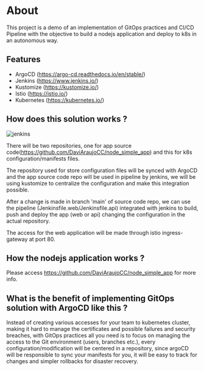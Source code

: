 # About

This project is a demo of an implementation of GitOps practices and CI/CD Pipeline with the objective to build a nodejs application and deploy to k8s in an autonomous way.

## Features

* ArgoCD (https://argo-cd.readthedocs.io/en/stable/)
* Jenkins (https://www.jenkins.io/)
* Kustomize (https://kustomize.io/)
* Istio (https://istio.io/)
* Kubernetes (https://kubernetes.io/)

## How does this solution works ?

![jenkins](https://user-images.githubusercontent.com/70732391/139169010-9afaa623-1956-4e4b-b4d0-61083f43bf54.jpg)


There will be two repositories, one for app source code(https://github.com/DaviAraujoCC/node_simple_app) and this for k8s configuration/manifests files.

The repository used for store configuration files will be synced with ArgoCD and the app source code repo will be used in pipeline by jenkins, we will be using kustomize to centralize the configuration and make this integration possible.

After a change is made in branch 'main' of source code repo, we can use the pipeline (Jenkinsfile.web/Jenkinsfile.api) integrated with jenkins to build, push and deploy the app (web or api) changing the configuration in the actual repository.

The access for the web application will be made through istio ingress-gateway at port 80. 

## How the nodejs application works ?

Please access https://github.com/DaviAraujoCC/node_simple_app for more info.

## What is the benefit of implementing GitOps solution with ArgoCD like this ?

Instead of creating various accesses for your team to kubernetes cluster, making it hard to manage the certificates and possible failures and security breaches, with GitOps practices all you need is to focus on managing the access to the Git environment (users, branches etc.), every configuration/modification will be centered in a repository, since argoCD will be responsible to sync your manifests for you, it will be easy to track for changes and simpler rollbacks for disaster recovery. 

